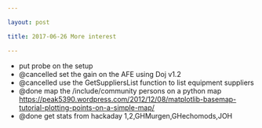 ```yaml
---

layout: post

title: 2017-06-26 More interest

---
```



-   put probe on the setup
-   @cancelled set the gain on the AFE using Doj v1.2
-   @cancelled use the GetSuppliersList function to list equipment
    suppliers
-   @done map the /include/community persons on a python map
    https://peak5390.wordpress.com/2012/12/08/matplotlib-basemap-tutorial-plotting-points-on-a-simple-map/
-   @done get stats from hackaday 1,2,GHMurgen,GHechomods,JOH

